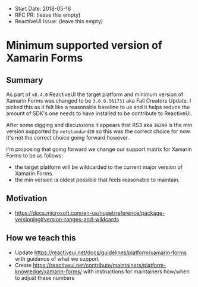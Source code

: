 - Start Date: 2018-05-16
- RFC PR: (leave this empty)
- ReactiveUI Issue: (leave this empty)

# Minimum supported version of Xamarin Forms

## Summary

As part of `v8.4.0` ReactiveUI the target platform and minimum version of Xamarin Forms was changed to be `3.0.0.561731` aka Fall Creators Update. I picked this as it felt like a reasonable baseline to us and it helps reduce the amount of SDK's one needs to have installed to be contribute to ReactiveUI. 

After some digging and discussions it appears that RS3 aka `16299` is the min version supported by `netstandard20` so this was the correct choice for now. It's not the correct choice going forward however.

I'm proposing that going forward we change our support matrix for Xamarin Forms to be as follows:

* the target platform will be wildcarded to the current major version of Xamarin.Forms.
* the min version is oldest possible that feels reasonable to maintain.


## Motivation

* https://docs.microsoft.com/en-us/nuget/reference/package-versioning#version-ranges-and-wildcards

## How we teach this

* Update https://reactiveui.net/docs/guidelines/platform/xamarin-forms with guidance of what we support
* Create https://reactiveui.net/contribute/maintainers/platform-knowledge/xamarin-forms/ with instructions for maintainers how/when to adjust these numbers